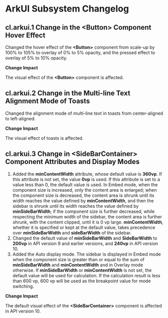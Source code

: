 # ArkUI Subsystem Changelog

## cl.arkui.1 Change in the \<Button> Component Hover Effect

Changed the hover effect of the **\<Button>** component from scale-up by 100% to 105% to overlay of 0% to 5% opacity, and the pressed effect to overlay of 5% to 10% opacity.

**Change Impact**

The visual effect of the **\<Button>** component is affected.

## cl.arkui.2 Change in the Multi-line Text Alignment Mode of Toasts

Changed the alignment mode of multi-line text in toasts from center-aligned to left-aligned.

**Change Impact**

The visual effect of toasts is affected.

## cl.arkui.3 Change in \<SideBarContainer> Component Attributes and Display Modes

1. Added the **minContentWidth** attribute, whose default value is **360vp**. If this attribute is not set, the value **0vp** is used. If this attribute is set to a value less than 0, the default value is used. In Embed mode, when the component size is increased, only the content area is enlarged; when the component size is decreased, the content area is shrunk until its width reaches the value defined by **minContentWidth**, and then the sidebar is shrunk until its width reaches the value defined by **minSideBarWidth**; if the component size is further decreased, while respecting the minimum width of the sidebar, the content area is further shrunk, with the content clipped, until it is 0 vp large. **minContentWidth**, whether it is specified or kept at the default value, takes precedence over **minSideBarWidth** and **sideBarWidth** of the sidebar.
2. Changed the default value of **minSideBarWidth** and **SideBarWidth** to **200vp** in API version 9 and earlier versions, and **240vp** in API version 10.
3. Added the Auto display mode. The sidebar is displayed in Embed mode when the component size is greater than or equal to the sum of **minSideBarWidth** and **minContentWidth** and in Overlay mode otherwise. If **minSideBarWidth** or **minContentWidth** is not set, the default value will be used for calculation. If the calculation result is less than 600 vp, 600 vp will be used as the breakpoint value for mode switching.

**Change Impact**

The default visual effect of the **\<SideBarContainer>** component is affected in API version 10.
